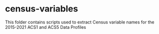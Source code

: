# census-variables
This folder contains scripts used to extract Census variable names for the 2015-2021 ACS1 and ACS5 Data Profiles
